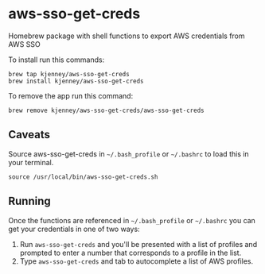 # aws-sso-get-creds
Homebrew package with shell functions to export AWS credentials from AWS SSO

To install run this commands:

```
brew tap kjenney/aws-sso-get-creds
brew install kjenney/aws-sso-get-creds
```

To remove the app run this command:

`brew remove kjenney/aws-sso-get-creds/aws-sso-get-creds`

## Caveats

Source aws-sso-get-creds in `~/.bash_profile` or `~/.bashrc` to load this in your terminal.

`source /usr/local/bin/aws-sso-get-creds.sh`

## Running

Once the functions are referenced in `~/.bash_profile` or `~/.bashrc` you can get your credentials in one of two ways:

1. Run `aws-sso-get-creds` and you'll be presented with a list of profiles and prompted to enter a number that corresponds to a profile in the list.
2. Type `aws-sso-get-creds` and tab to autocomplete a list of AWS profiles.
